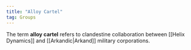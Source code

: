 ```yaml
---
title: "Alloy Cartel"
tag: Groups
---
```


The term **alloy cartel** refers to clandestine collaboration between [[Helix Dynamics]] and [[Arkandic|Arkand]] military corporations.
